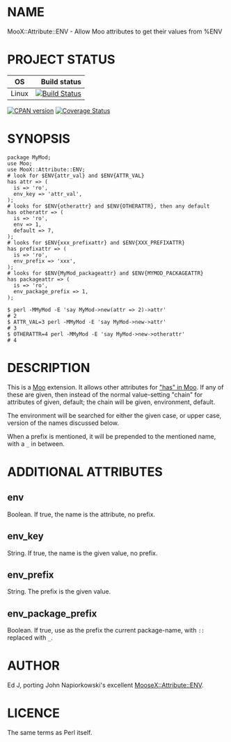 # NAME

MooX::Attribute::ENV - Allow Moo attributes to get their values from %ENV

# PROJECT STATUS

| OS      |  Build status |
|:-------:|--------------:|
| Linux   | [![Build Status](https://travis-ci.org/mohawk2/moox-attribute-env.svg?branch=master)](https://travis-ci.org/mohawk2/moox-attribute-env) |

[![CPAN version](https://badge.fury.io/pl/moox-attribute-env.svg)](https://metacpan.org/pod/MooX::Attribute::ENV) [![Coverage Status](https://coveralls.io/repos/github/mohawk2/moox-attribute-env/badge.svg?branch=master)](https://coveralls.io/github/mohawk2/moox-attribute-env?branch=master)

# SYNOPSIS

    package MyMod;
    use Moo;
    use MooX::Attribute::ENV;
    # look for $ENV{attr_val} and $ENV{ATTR_VAL}
    has attr => (
      is => 'ro',
      env_key => 'attr_val',
    );
    # looks for $ENV{otherattr} and $ENV{OTHERATTR}, then any default
    has otherattr => (
      is => 'ro',
      env => 1,
      default => 7,
    );
    # looks for $ENV{xxx_prefixattr} and $ENV{XXX_PREFIXATTR}
    has prefixattr => (
      is => 'ro',
      env_prefix => 'xxx',
    );
    # looks for $ENV{MyMod_packageattr} and $ENV{MYMOD_PACKAGEATTR}
    has packageattr => (
      is => 'ro',
      env_package_prefix => 1,
    );

    $ perl -MMyMod -E 'say MyMod->new(attr => 2)->attr'
    # 2
    $ ATTR_VAL=3 perl -MMyMod -E 'say MyMod->new->attr'
    # 3
    $ OTHERATTR=4 perl -MMyMod -E 'say MyMod->new->otherattr'
    # 4

# DESCRIPTION

This is a [Moo](https://metacpan.org/pod/Moo) extension. It allows other attributes for ["has" in Moo](https://metacpan.org/pod/Moo#has). If
any of these are given, then instead of the normal value-setting "chain"
for attributes of given, default; the chain will be given, environment,
default.

The environment will be searched for either the given case, or upper case,
version of the names discussed below.

When a prefix is mentioned, it will be prepended to the mentioned name,
with a `_` in between.

# ADDITIONAL ATTRIBUTES

## env

Boolean. If true, the name is the attribute, no prefix.

## env\_key

String. If true, the name is the given value, no prefix.

## env\_prefix

String. The prefix is the given value.

## env\_package\_prefix

Boolean. If true, use as the prefix the current package-name, with `::`
replaced with `_`.

# AUTHOR

Ed J, porting John Napiorkowski's excellent [MooseX::Attribute::ENV](https://metacpan.org/pod/MooseX::Attribute::ENV).

# LICENCE

The same terms as Perl itself.
